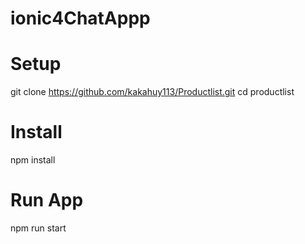 # ionic4ChatAppp
# Setup
  git clone https://github.com/kakahuy113/Productlist.git
  cd productlist   
# Install
  npm install
# Run App
  npm run start
